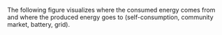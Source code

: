 The following figure visualizes where the consumed energy comes from and where the produced energy goes to (self-consumption, community market, battery, grid).
